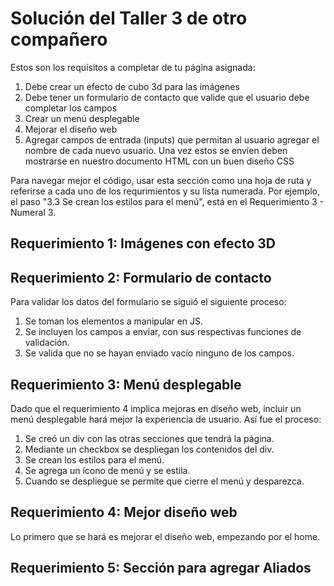 # Solución del Taller 3 de otro compañero

Estos son los requisitos a completar de tu página asignada:

1. Debe crear un efecto de cubo 3d para las imágenes 
2. Debe tener un formulario de contacto que valide que el usuario debe completar los campos
3. Crear un menú desplegable
4. Mejorar el diseño web
5. Agregar campos de entrada (inputs) que permitan al usuario agregar el nombre de cada nuevo usuario. Una vez estos se envíen deben mostrarse en nuestro documento HTML con un buen diseño CSS

Para navegar mejor el código, usar esta sección como una hoja de ruta y referirse a cada uno de los requrimientos y su lista numerada. Por ejemplo, el paso "3.3 Se  crean los estilos para el menú", está en el Requerimiento 3 - Numeral 3. 

## Requerimiento 1: Imágenes con efecto 3D

## Requerimiento 2: Formulario de contacto
Para validar los datos del formulario se siguió el siguiente proceso:
1. Se toman los elementos a manipular en JS.
2. Se incluyen los campos a enviar, con sus respectivas funciones de validación.
3. Se valida que no se hayan enviado vacío ninguno de los campos.


## Requerimiento 3: Menú desplegable
Dado que el requerimiento 4 implica mejoras en diseño web, incluir un menú desplegable hará mejor la experiencia de usuario. Así fue el proceso:

1. Se creó un div con las otras secciones que tendrá la página.
2. Mediante un checkbox se despliegan los contenidos del div.
3. Se  crean los estilos para el menú.
4. Se agrega un ícono de menú y se estila. 
5. Cuando se despliegue se permite que cierre el menú y desparezca.

## Requerimiento 4: Mejor diseño web

Lo primero que se hará es mejorar el diseño web, empezando por el home.

## Requerimiento 5: Sección para agregar Aliados